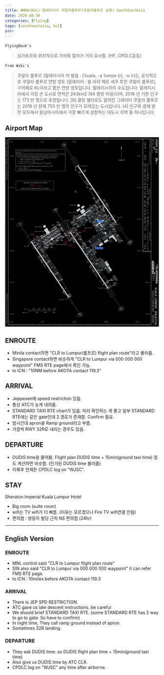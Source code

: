 ```yaml
---
title: WMKK(KUL)-말레이시아 쿠알라룸푸르(쿠알라룸푸르 공항)-SouthEastAsia
date: 2020-08-30
categories: [Flying]
tags: [southeastasia, kul]
pin:
---
```

`FlyingDeuk's`
>싱가포르와 위치적으로 가까워 절차가 거의 유사함. (HF, CPDLC등등)

`From Wiki's`
>쿠알라 룸푸르 (말레이시아 어 발음 : [ˈkualə, -a ˈlumpo (r), -ʊ (r)]), 공식적으로 쿠알라 룸푸르 연방 영토 (말레이어 : 윌 라야 페르 세쿠 투안 쿠알라 룸푸르), 구어체로 KL이라고 함은 연방 영토입니다. 말레이시아의 수도입니다. 말레이시아에서 가장 큰 도시로 면적은 243km2 (94 평방 마일)이며, 2016 년 기준 인구는 173 만 명으로 추정됩니다. [6] 클랑 밸리로도 알려진 그레이터 쿠알라 룸푸르는 2018 년 현재 750 만 명의 인구가 모여있는 도시입니다. [4] 인구와 경제 발전 모두에서 동남아시아에서 가장 빠르게 성장하는 대도시 지역 중 하나입니다.

## Airport Map
![kul](/img/flying/airport/kul_ap.jpg)

## ENROUTE
- Minila contact하면 "CLR to Lumpur(룸프르) flight plan route"라고 불러줌.
- Singapore contact하면 비슷하게 "CLR to Lumpur via 000 000 000 waypoint" FMS RTE page에서 확인 가능.
- to ICN : "10NM before AKOTA contact 119.3"

## ARRIVAL
- Jeppesen에 speed restriction 있음.
- 통상 ATC가 늦게 내려줌.
- STANDARD TAXI RTE chart가 있음. 미리 확인하는 게 좋고 일부 STANDARD RTE에는 같은 gate인데 2 경로가 존재함. Confirm 필요.
- 밤시간대 apron을 Ramp ground라고 부름.
- 가끔씩 RWY 32R로 내리는 경우도 있음.

## DEPARTURE
- DUDIS time을 물어봄. Flight plan DUDIS time + 15min(ground taxi time) 정도 계산하면 비슷함. (인가된 DUDIS time 불러줌)
- 이륙후 언제든 CPDLC log on "WJSC".

## STAY
Sheraton Imperial Kuala Lumpur Hotel
- Big room (suite room)
- wifi는 TV wifi가 더 빠름. (이유는 모르겠으나 Fire TV wifi연결 안됨)
- 편의점 : 쌍둥이 빌딩 근처 NS 편의점 (24hr)

-----
## English Version

### ENROUTE
- MNL control said "CLR to Lumpur flight plan route"
- SIN also said "CLR to Lumpur via 000 000 000 waypoint" it can refer FMS RTE page.
- to ICN : 10miles before AKOTA contact 119.3

### ARRIVAL
- There is JEP SPD RESTRICTION.
- ATC gave us late descent instructions. be careful
- We should brief STANDARD TAXI RTE. (some STANDARD RTE has 2 way to go to gate. So have to confirm)
- In night time, They call ramp ground instead of apron.
- Sometimes 32R landing.

### DEPARTURE
- They ask DUDIS time. so DUDIS flight plan time + 15min(ground taxi time)
- Also give us DUDIS time by ATC CLR.
- CPDLC log on "WJSC" any time after airborne.
